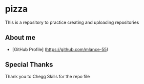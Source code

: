 # pizza
This is a repository to practice creating and uploading repositories

## About me

* [GitHub Profile] (https://github.com/mlance-55)

## Special Thanks

Thank you to Chegg Skills for the repo file
